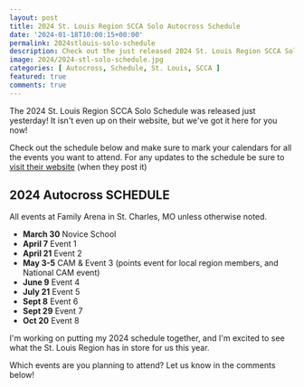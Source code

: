 ```yaml
---
layout: post
title: 2024 St. Louis Region SCCA Solo Autocross Schedule
date: '2024-01-18T10:00:15+00:00'
permalink: 2024stlouis-solo-schedule
description: Check out the just released 2024 St. Louis Region SCCA Solo Autocross Schedule
image: 2024/2024-stl-solo-schedule.jpg
categories: [ Autocross, Schedule, St. Louis, SCCA ]
featured: true
comments: true
---
```

The 2024 St. Louis Region SCCA Solo Schedule was released just yesterday! It isn't even up on their website, but we've got it here for you now! 

Check out the schedule below and make sure to mark your calendars for all the events you want to attend. For any updates to the schedule be sure to [visit their website](https://solo.stlscca.org/schedule/) (when they post it) 

## 2024 Autocross SCHEDULE
All events at Family Arena in St. Charles, MO unless otherwise noted.

- **March 30** Novice School
- **April 7** Event 1
- **April 21** Event 2
- **May 3-5** CAM & Event 3 (points event for local region members, and National CAM event)
- **June 9** Event 4
- **July 21** Event 5
- **Sept 8** Event 6
- **Sept 29** Event 7
- **Oct 20** Event 8

I'm working on putting my 2024 schedule together, and I'm excited to see what the St. Louis Region has in store for us this year.

Which events are you planning to attend? Let us know in the comments below!

